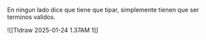 En ningun lado dice que tiene que tipar, simplemente tienen que ser terminos validos.

![[Tldraw 2025-01-24 1.37AM 1]]
